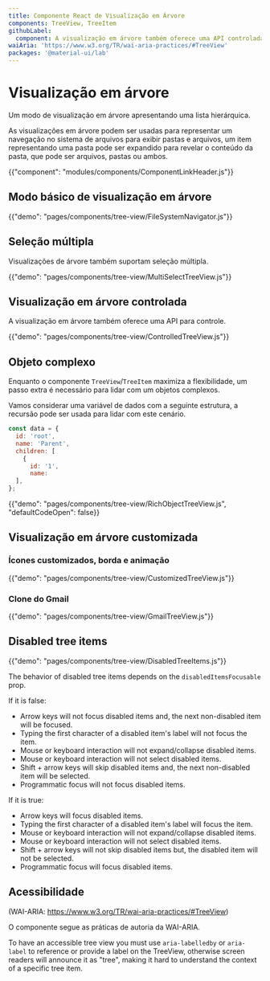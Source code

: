 ```yaml
---
title: Componente React de Visualização em Árvore
components: TreeView, TreeItem
githubLabel:
  component: A visualização em árvore também oferece uma API controlada.
waiAria: 'https://www.w3.org/TR/wai-aria-practices/#TreeView'
packages: '@material-ui/lab'
---
```


# Visualização em árvore

<p class="description">Um modo de visualização em árvore apresentando uma lista hierárquica.</p>

As visualizações em árvore podem ser usadas para representar um navegação no sistema de arquivos para exibir pastas e arquivos, um item representando uma pasta pode ser expandido para revelar o conteúdo da pasta, que pode ser arquivos, pastas ou ambos.

{{"component": "modules/components/ComponentLinkHeader.js"}}

## Modo básico de visualização em árvore

{{"demo": "pages/components/tree-view/FileSystemNavigator.js"}}

## Seleção múltipla

Visualizações de árvore também suportam seleção múltipla.

{{"demo": "pages/components/tree-view/MultiSelectTreeView.js"}}

## Visualização em árvore controlada

A visualização em árvore também oferece uma API para controle.

{{"demo": "pages/components/tree-view/ControlledTreeView.js"}}

## Objeto complexo

Enquanto o componente `TreeView`/`TreeItem` maximiza a flexibilidade, um passo extra é necessário para lidar com um objetos complexos.

Vamos considerar uma variável de dados com a seguinte estrutura, a recursão pode ser usada para lidar com este cenário.

```js
const data = {
  id: 'root',
  name: 'Parent',
  children: [
    {
      id: '1',
      name:
  ],
};
```

{{"demo": "pages/components/tree-view/RichObjectTreeView.js", "defaultCodeOpen": false}}

## Visualização em árvore customizada

### Ícones customizados, borda e animação

{{"demo": "pages/components/tree-view/CustomizedTreeView.js"}}

### Clone do Gmail

{{"demo": "pages/components/tree-view/GmailTreeView.js"}}

## Disabled tree items

{{"demo": "pages/components/tree-view/DisabledTreeItems.js"}}

The behavior of disabled tree items depends on the `disabledItemsFocusable` prop.

If it is false:

- Arrow keys will not focus disabled items and, the next non-disabled item will be focused.
- Typing the first character of a disabled item's label will not focus the item.
- Mouse or keyboard interaction will not expand/collapse disabled items.
- Mouse or keyboard interaction will not select disabled items.
- Shift + arrow keys will skip disabled items and, the next non-disabled item will be selected.
- Programmatic focus will not focus disabled items.

If it is true:

- Arrow keys will focus disabled items.
- Typing the first character of a disabled item's label will focus the item.
- Mouse or keyboard interaction will not expand/collapse disabled items.
- Mouse or keyboard interaction will not select disabled items.
- Shift + arrow keys will not skip disabled items but, the disabled item will not be selected.
- Programmatic focus will focus disabled items.

## Acessibilidade

(WAI-ARIA: https://www.w3.org/TR/wai-aria-practices/#TreeView)

O componente segue as práticas de autoria da WAI-ARIA.

To have an accessible tree view you must use `aria-labelledby` or `aria-label` to reference or provide a label on the TreeView, otherwise screen readers will announce it as "tree", making it hard to understand the context of a specific tree item.
